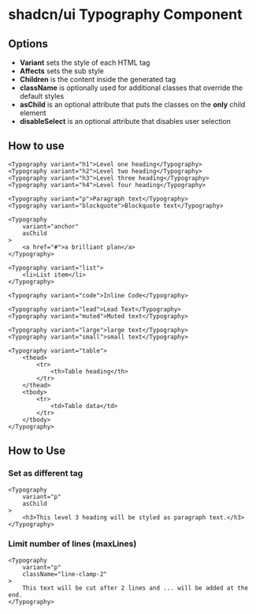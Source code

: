 # shadcn/ui Typography Component

## Options

-   **Variant** sets the style of each HTML tag
-   **Affects** sets the sub style
-   **Children** is the content inside the generated tag
-   **className** is optionally used for additional classes that override the default styles
-   **asChild** is an optional attribute that puts the classes on the **only** child element
-   **disableSelect** is an optional attribute that disables user selection

## How to use

```tsx
<Typography variant="h1">Level one heading</Typography>
<Typography variant="h2">Level two heading</Typography>
<Typography variant="h3">Level three heading</Typography>
<Typography variant="h4">Level four heading</Typography>

<Typography variant="p">Paragraph text</Typography>
<Typography variant="blockquote">Blockquote text</Typography>

<Typography
    variant="anchor"
    asChild
>
    <a href="#">a brilliant plan</a>
</Typography>

<Typography variant="list">
    <li>List item</li>
</Typography>

<Typography variant="code">Inline Code</Typography>

<Typography variant="lead">Lead Text</Typography>
<Typography variant="muted">Muted text</Typography>

<Typography variant="large">large text</Typography>
<Typography variant="small">small text</Typography>

<Typography variant="table">
    <thead>
        <tr>
            <th>Table heading</th>
        </tr>
    </thead>
    <tbody>
        <tr>
            <td>Table data</td>
        </tr>
    </tbody>
</Typography>
```

## How to Use

### Set as different tag

```tsx
<Typography
    variant="p"
    asChild
>
    <h3>This level 3 heading will be styled as paragraph text.</h3>
</Typography>
```

### Limit number of lines (maxLines)

```tsx
<Typography
    variant="p"
    className="line-clamp-2"
>
    This text will be cut after 2 lines and ... will be added at the end.
</Typography>
```
